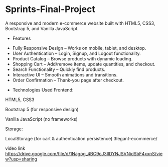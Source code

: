 # Sprints-Final-Project
A responsive and modern e-commerce website built with HTML5, CSS3, Bootstrap 5, and Vanilla JavaScript.

* Features
- Fully Responsive Design – Works on mobile, tablet, and desktop.
- User Authentication – Login, Signup, and Logout functionality.
- Product Catalog – Browse products with dynamic loading.
- Shopping Cart – Add/remove items, update quantities, and checkout.
- Search Functionality – Quickly find products.
- Interactive UI – Smooth animations and transitions.
- Order Confirmation – Thank-you page after checkout.

* Technologies Used
Frontend:

HTML5, CSS3

Bootstrap 5 (for responsive design)

Vanilla JavaScript (no frameworks)

Storage:

LocalStorage (for cart & authentication persistence)
3legant-ecommerce/

video link 
https://drive.google.com/file/d/1Nagog_4BC9cJ3IlDYNJSVNidSbF4xxnS/view?usp=sharing
